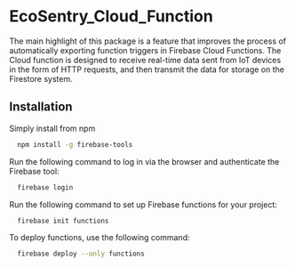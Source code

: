 # EcoSentry_Cloud_Function

The main highlight of this package is a feature that improves the process of automatically exporting function triggers in Firebase Cloud Functions. The Cloud function is designed to receive real-time data sent from IoT devices in the form of HTTP requests, and then transmit the data for storage on the Firestore system.

## Installation

Simply install from npm

```bash
  npm install -g firebase-tools
```

Run the following command to log in via the browser and authenticate the Firebase tool:

```bash
  firebase login
```

Run the following command to set up Firebase functions for your project:

```bash
  firebase init functions
```

To deploy functions, use the following command:

```bash
  firebase deploy --only functions
```

